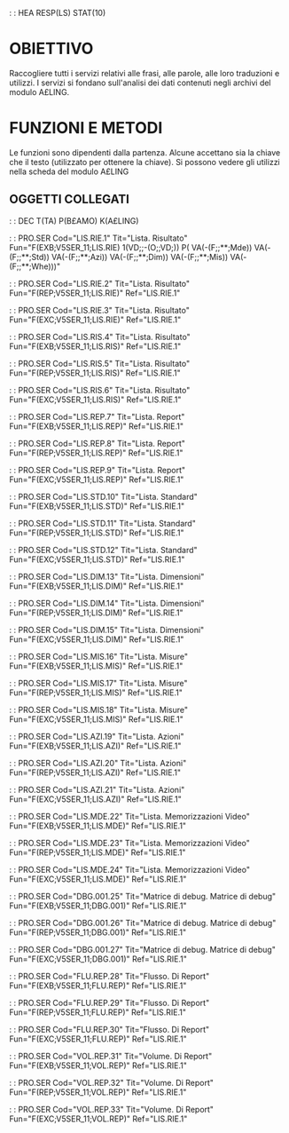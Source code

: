  :  : HEA RESP(LS) STAT(10)
# OBIETTIVO
Raccogliere tutti i servizi relativi alle frasi, alle parole, alle loro traduzioni e utilizzi.
I servizi si fondano sull'analisi dei dati contenuti negli archivi del modulo A£LING.

# FUNZIONI E METODI
Le funzioni sono dipendenti dalla partenza. Alcune accettano sia la chiave che il testo (utilizzato per ottenere
la chiave).
Si possono vedere gli utilizzi nella scheda del modulo A£LING

## OGGETTI COLLEGATI
 :  : DEC T(TA) P(B£AMO) K(A£LING)

 :  : PRO.SER Cod="LIS.RIE.1" Tit="Lista. Risultato" Fun="F(EXB;V5SER_11;LIS.RIE) 1(VD;;-(O;;VD;)) P( VA(-(F;;\*\*;Mde)) VA(-(F;;\*\*;Std)) VA(-(F;;\*\*;Azi)) VA(-(F;;\*\*;Dim)) VA(-(F;;\*\*;Mis)) VA(-(F;;\*\*;Whe)))"

 :  : PRO.SER Cod="LIS.RIE.2" Tit="Lista. Risultato" Fun="F(REP;V5SER_11;LIS.RIE)" Ref="LIS.RIE.1"

 :  : PRO.SER Cod="LIS.RIE.3" Tit="Lista. Risultato" Fun="F(EXC;V5SER_11;LIS.RIE)" Ref="LIS.RIE.1"

 :  : PRO.SER Cod="LIS.RIS.4" Tit="Lista. Risultato" Fun="F(EXB;V5SER_11;LIS.RIS)" Ref="LIS.RIE.1"

 :  : PRO.SER Cod="LIS.RIS.5" Tit="Lista. Risultato" Fun="F(REP;V5SER_11;LIS.RIS)" Ref="LIS.RIE.1"

 :  : PRO.SER Cod="LIS.RIS.6" Tit="Lista. Risultato" Fun="F(EXC;V5SER_11;LIS.RIS)" Ref="LIS.RIE.1"

 :  : PRO.SER Cod="LIS.REP.7" Tit="Lista. Report" Fun="F(EXB;V5SER_11;LIS.REP)" Ref="LIS.RIE.1"

 :  : PRO.SER Cod="LIS.REP.8" Tit="Lista. Report" Fun="F(REP;V5SER_11;LIS.REP)" Ref="LIS.RIE.1"

 :  : PRO.SER Cod="LIS.REP.9" Tit="Lista. Report" Fun="F(EXC;V5SER_11;LIS.REP)" Ref="LIS.RIE.1"

 :  : PRO.SER Cod="LIS.STD.10" Tit="Lista. Standard" Fun="F(EXB;V5SER_11;LIS.STD)" Ref="LIS.RIE.1"

 :  : PRO.SER Cod="LIS.STD.11" Tit="Lista. Standard" Fun="F(REP;V5SER_11;LIS.STD)" Ref="LIS.RIE.1"

 :  : PRO.SER Cod="LIS.STD.12" Tit="Lista. Standard" Fun="F(EXC;V5SER_11;LIS.STD)" Ref="LIS.RIE.1"

 :  : PRO.SER Cod="LIS.DIM.13" Tit="Lista. Dimensioni" Fun="F(EXB;V5SER_11;LIS.DIM)" Ref="LIS.RIE.1"

 :  : PRO.SER Cod="LIS.DIM.14" Tit="Lista. Dimensioni" Fun="F(REP;V5SER_11;LIS.DIM)" Ref="LIS.RIE.1"

 :  : PRO.SER Cod="LIS.DIM.15" Tit="Lista. Dimensioni" Fun="F(EXC;V5SER_11;LIS.DIM)" Ref="LIS.RIE.1"

 :  : PRO.SER Cod="LIS.MIS.16" Tit="Lista. Misure" Fun="F(EXB;V5SER_11;LIS.MIS)" Ref="LIS.RIE.1"

 :  : PRO.SER Cod="LIS.MIS.17" Tit="Lista. Misure" Fun="F(REP;V5SER_11;LIS.MIS)" Ref="LIS.RIE.1"

 :  : PRO.SER Cod="LIS.MIS.18" Tit="Lista. Misure" Fun="F(EXC;V5SER_11;LIS.MIS)" Ref="LIS.RIE.1"

 :  : PRO.SER Cod="LIS.AZI.19" Tit="Lista. Azioni" Fun="F(EXB;V5SER_11;LIS.AZI)" Ref="LIS.RIE.1"

 :  : PRO.SER Cod="LIS.AZI.20" Tit="Lista. Azioni" Fun="F(REP;V5SER_11;LIS.AZI)" Ref="LIS.RIE.1"

 :  : PRO.SER Cod="LIS.AZI.21" Tit="Lista. Azioni" Fun="F(EXC;V5SER_11;LIS.AZI)" Ref="LIS.RIE.1"

 :  : PRO.SER Cod="LIS.MDE.22" Tit="Lista. Memorizzazioni Video" Fun="F(EXB;V5SER_11;LIS.MDE)" Ref="LIS.RIE.1"

 :  : PRO.SER Cod="LIS.MDE.23" Tit="Lista. Memorizzazioni Video" Fun="F(REP;V5SER_11;LIS.MDE)" Ref="LIS.RIE.1"

 :  : PRO.SER Cod="LIS.MDE.24" Tit="Lista. Memorizzazioni Video" Fun="F(EXC;V5SER_11;LIS.MDE)" Ref="LIS.RIE.1"

 :  : PRO.SER Cod="DBG.001.25" Tit="Matrice di debug. Matrice di debug" Fun="F(EXB;V5SER_11;DBG.001)" Ref="LIS.RIE.1"

 :  : PRO.SER Cod="DBG.001.26" Tit="Matrice di debug. Matrice di debug" Fun="F(REP;V5SER_11;DBG.001)" Ref="LIS.RIE.1"

 :  : PRO.SER Cod="DBG.001.27" Tit="Matrice di debug. Matrice di debug" Fun="F(EXC;V5SER_11;DBG.001)" Ref="LIS.RIE.1"

 :  : PRO.SER Cod="FLU.REP.28" Tit="Flusso. Di Report" Fun="F(EXB;V5SER_11;FLU.REP)" Ref="LIS.RIE.1"

 :  : PRO.SER Cod="FLU.REP.29" Tit="Flusso. Di Report" Fun="F(REP;V5SER_11;FLU.REP)" Ref="LIS.RIE.1"

 :  : PRO.SER Cod="FLU.REP.30" Tit="Flusso. Di Report" Fun="F(EXC;V5SER_11;FLU.REP)" Ref="LIS.RIE.1"

 :  : PRO.SER Cod="VOL.REP.31" Tit="Volume. Di Report" Fun="F(EXB;V5SER_11;VOL.REP)" Ref="LIS.RIE.1"

 :  : PRO.SER Cod="VOL.REP.32" Tit="Volume. Di Report" Fun="F(REP;V5SER_11;VOL.REP)" Ref="LIS.RIE.1"

 :  : PRO.SER Cod="VOL.REP.33" Tit="Volume. Di Report" Fun="F(EXC;V5SER_11;VOL.REP)" Ref="LIS.RIE.1"

